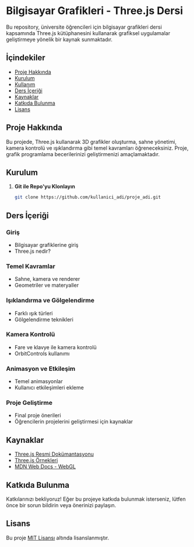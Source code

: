 # Bilgisayar Grafikleri - Three.js Dersi

Bu repository, üniversite öğrencileri için bilgisayar grafikleri dersi kapsamında Three.js kütüphanesini kullanarak grafiksel uygulamalar geliştirmeye yönelik bir kaynak sunmaktadır.

## İçindekiler

- [Proje Hakkında](#proje-hakkında)
- [Kurulum](#kurulum)
- [Kullanım](#kullanım)
- [Ders İçeriği](#ders-içeriği)
- [Kaynaklar](#kaynaklar)
- [Katkıda Bulunma](#katkıda-bulunma)
- [Lisans](#lisans)

## Proje Hakkında

Bu projede, Three.js kullanarak 3D grafikler oluşturma, sahne yönetimi, kamera kontrolü ve ışıklandırma gibi temel kavramları öğreneceksiniz. Proje, grafik programlama becerilerinizi geliştirmenizi amaçlamaktadır.

## Kurulum

1. **Git ile Repo'yu Klonlayın**
   ```bash
   git clone https://github.com/kullanici_adi/proje_adi.git

## Ders İçeriği

### Giriş
- Bilgisayar grafiklerine giriş
- Three.js nedir?

### Temel Kavramlar
- Sahne, kamera ve renderer
- Geometriler ve materyaller

### Işıklandırma ve Gölgelendirme
- Farklı ışık türleri
- Gölgelendirme teknikleri

### Kamera Kontrolü
- Fare ve klavye ile kamera kontrolü
- OrbitControls kullanımı

### Animasyon ve Etkileşim
- Temel animasyonlar
- Kullanıcı etkileşimleri ekleme

### Proje Geliştirme
- Final proje önerileri
- Öğrencilerin projelerini geliştirmesi için kaynaklar

## Kaynaklar
- [Three.js Resmi Dokümantasyonu](https://threejs.org/docs/index.html#manual/en/introduction/Getting-started)
- [Three.js Örnekleri](https://threejs.org/examples/)
- [MDN Web Docs - WebGL](https://developer.mozilla.org/en-US/docs/Web/API/WebGL_API)

## Katkıda Bulunma
Katkılarınızı bekliyoruz! Eğer bu projeye katkıda bulunmak isterseniz, lütfen önce bir sorun bildirin veya önerinizi paylaşın.

## Lisans
Bu proje [MIT Lisansı](LICENSE) altında lisanslanmıştır.
